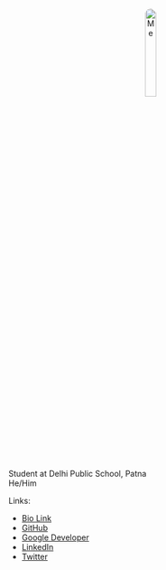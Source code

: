 <center><img src="https://user-images.githubusercontent.com/83200950/159107676-0fd3f55b-6da4-46e1-86a1-b431c0967a44.jpg" alt="Me" width="20%" style="border-radius: 50%;"/></center>
<br><br>Student at Delhi Public School, Patna
<br>He/Him

Links: 
 - [Bio Link](https://bio.link/unignoramus)
 - [GitHub](https://github.com/unignoramus11)
 - [Google Developer](https://g.dev/unignoramus)
 - [LinkedIn](https://linkedin.com/in/mohits11)
 - [Twitter](https://twitter.com/unignoramus11)
